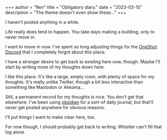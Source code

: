 +++
author = "Ren"
title = "Obligatory diary."
date = "2023-03-15"
description = "The theme doesn't even show these..."
+++

I haven't posted anything in a while.

<!--more-->

Life really does tend to happen. You take days making a building, only to never move in.

I want to move in now. I've spent so long adjusting things for the [OneShot Discord](https://discord.gg/oneshot) that I completely forgot about this place.

I have a stronger desire to get back to existing here now, though. Maybe I'll start by writing more of my thoughts down here.

I like this place. It's like a large, empty room, with plenty of space for my thoughts. It's really unlike Twitter, though a bit less interactive than something like Mastodon or Akkoma...

Still, a permanent record for my thoughts is nice. You don't get that elsewhere. I've been using [obsidian](https://obsidian.md) for a sort-of daily journal, but that'll never get posted anywhere for obvious reasons.

I'll put things I want to make clear here, too.

For now though, I should probably get back to writing. Whistler can't fill that log alone.
